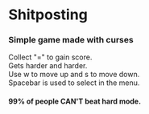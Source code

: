 # Shitposting  

### Simple game made with curses  
Collect "=" to gain score.  
Gets harder and harder.  
Use w to move up and s to move down.  
Spacebar is used to select in the menu.
#### 99% of people CAN'T beat hard mode.
